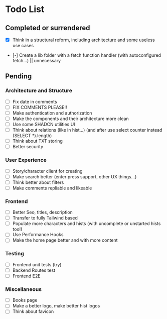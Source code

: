 # Todo List

## Completed or surrendered

- [x] Think in a structural reform, including architecture and some useless use cases
- [-] Create a lib folder with a fetch function handler (with autoconfigured fetch...) || unnecessary

## Pending

### Architecture and Structure

- [ ] Fix date in comments
- [ ] FIX COMMENTS PLEASE!!
- [ ] Make authentication and authorization
- [ ] Make the components and their architecture more clean
- [ ] Use some SHADCN utilities UI
- [ ] Think about relations (like in hist...) (and after use select counter instead (SELECT *).length)
- [ ] Think about TXT storing
- [ ] Better security

### User Experience

- [ ] Story/character client for creating
- [ ] Make search better (enter press support, other UX things...)
- [ ] Think better about filters
- [ ] Make comments repliable and likeable

### Frontend
- [ ] Better Seo, titles, description
- [ ] Transfer to fully Tailwind based
- [ ] Populate more characters and hists (with uncomplete or unstarted hists too!)
- [ ] Use Performance Hooks
- [ ] Make the home page better and with more content

### Testing

- [ ] Frontend unit tests (try)
- [ ] Backend Routes test
- [ ] Frontend E2E

### Miscellaneous

- [ ] Books page
- [ ] Make a better logo, make better hist logos
- [ ] Think about favicon
